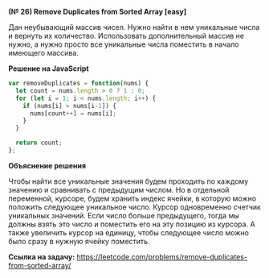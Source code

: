 **(№ 26) Remove Duplicates from Sorted Array [easy]**

Дан неубывающий массив чисел. Нужно найти в нем уникальные числа и вернуть их количество.
Использовать дополнительный массив не нужно, а нужно просто все уникальные числа поместить в начало имеющего массива.

**Решение на JavaScript**

```javascript
var removeDuplicates = function(nums) {
  let count = nums.length > 0 ? 1 : 0;
  for (let i = 1; i < nums.length; i++) {
    if (nums[i] > nums[i-1]) {
      nums[count++] = nums[i];
    }
  }

  return count;
};
```

**Объяснение решения**

Чтобы найти все уникальные значения будем проходить по каждому значению и сравнивать с предыдущим числом.
Но в отдельной переменной, курсоре, будем хранить индекс ячейки, в которую можно положить следующее уникальное число. Курсор одновременно счетчик уникальных значений. Если число больше предыдущего, тогда мы должны взять это число и поместить его на эту позицию из курсора. А также увеличить курсор на единицу, чтобы следующее число можно было сразу в нужную ячейку поместить.

**Ссылка на задачу:** https://leetcode.com/problems/remove-duplicates-from-sorted-array/
